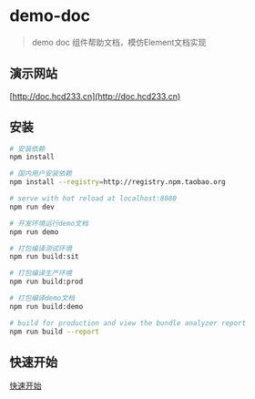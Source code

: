 # demo-doc

> demo doc
组件帮助文档，模仿Element文档实现

## 演示网站

[http://doc.hcd233.cn](http://doc.hcd233.cn)

## 安装

``` bash
# 安装依赖
npm install

# 国内用户安装依赖
npm install --registry=http://registry.npm.taobao.org

# serve with hot reload at localhost:8080
npm run dev

# 开发环境运行demo文档
npm run demo

# 打包编译测试环境
npm run build:sit

# 打包编译生产环境
npm run build:prod

# 打包编译demo文档
npm run build:demo

# build for production and view the bundle analyzer report
npm run build --report
```

## 快速开始

[快速开始](./examples/docs/quikeStart.md)
